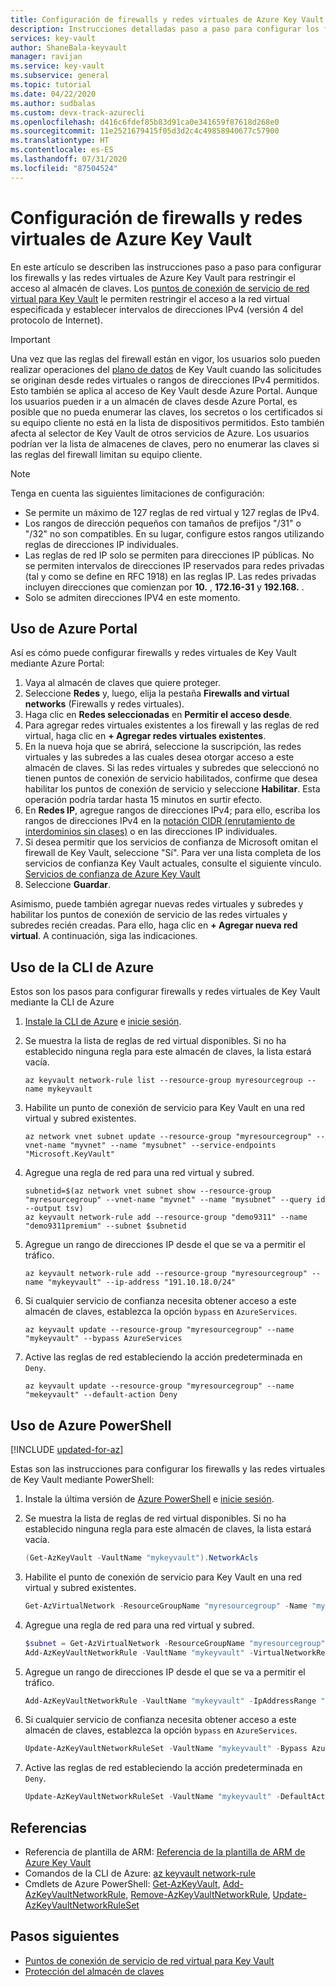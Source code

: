 ```yaml
---
title: Configuración de firewalls y redes virtuales de Azure Key Vault
description: Instrucciones detalladas paso a paso para configurar los firewalls y las redes virtuales de Azule Key Vault
services: key-vault
author: ShaneBala-keyvault
manager: ravijan
ms.service: key-vault
ms.subservice: general
ms.topic: tutorial
ms.date: 04/22/2020
ms.author: sudbalas
ms.custom: devx-track-azurecli
ms.openlocfilehash: d416c6fdef85b83d91ca0e341659f87618d268e0
ms.sourcegitcommit: 11e2521679415f05d3d2c4c49858940677c57900
ms.translationtype: HT
ms.contentlocale: es-ES
ms.lasthandoff: 07/31/2020
ms.locfileid: "87504524"
---
```

# <a name="configure-azure-key-vault-firewalls-and-virtual-networks"></a>Configuración de firewalls y redes virtuales de Azure Key Vault

En este artículo se describen las instrucciones paso a paso para configurar los firewalls y las redes virtuales de Azure Key Vault para restringir el acceso al almacén de claves. Los [puntos de conexión de servicio de red virtual para Key Vault](overview-vnet-service-endpoints.md) le permiten restringir el acceso a la red virtual especificada y establecer intervalos de direcciones IPv4 (versión 4 del protocolo de Internet).

> [!IMPORTANT]
> Una vez que las reglas del firewall están en vigor, los usuarios solo pueden realizar operaciones del [plano de datos](secure-your-key-vault.md#data-plane-access-control) de Key Vault cuando las solicitudes se originan desde redes virtuales o rangos de direcciones IPv4 permitidos. Esto también se aplica al acceso de Key Vault desde Azure Portal. Aunque los usuarios pueden ir a un almacén de claves desde Azure Portal, es posible que no pueda enumerar las claves, los secretos o los certificados si su equipo cliente no está en la lista de dispositivos permitidos. Esto también afecta al selector de Key Vault de otros servicios de Azure. Los usuarios podrían ver la lista de almacenes de claves, pero no enumerar las claves si las reglas del firewall limitan su equipo cliente.

> [!NOTE]
> Tenga en cuenta las siguientes limitaciones de configuración:
> * Se permite un máximo de 127 reglas de red virtual y 127 reglas de IPv4. 
> * Los rangos de dirección pequeños con tamaños de prefijos "/31" o "/32" no son compatibles. En su lugar, configure estos rangos utilizando reglas de direcciones IP individuales.
> * Las reglas de red IP solo se permiten para direcciones IP públicas. No se permiten intervalos de direcciones IP reservados para redes privadas (tal y como se define en RFC 1918) en las reglas IP. Las redes privadas incluyen direcciones que comienzan por **10.** , **172.16-31** y **192.168.** . 
> * Solo se admiten direcciones IPV4 en este momento.

## <a name="use-the-azure-portal"></a>Uso de Azure Portal

Así es cómo puede configurar firewalls y redes virtuales de Key Vault mediante Azure Portal:

1. Vaya al almacén de claves que quiere proteger.
2. Seleccione **Redes** y, luego, elija la pestaña **Firewalls and virtual networks** (Firewalls y redes virtuales).
3. Haga clic en **Redes seleccionadas** en **Permitir el acceso desde**.
4. Para agregar redes virtuales existentes a los firewall y las reglas de red virtual, haga clic en **+ Agregar redes virtuales existentes**.
5. En la nueva hoja que se abrirá, seleccione la suscripción, las redes virtuales y las subredes a las cuales desea otorgar acceso a este almacén de claves. Si las redes virtuales y subredes que seleccionó no tienen puntos de conexión de servicio habilitados, confirme que desea habilitar los puntos de conexión de servicio y seleccione **Habilitar**. Esta operación podría tardar hasta 15 minutos en surtir efecto.
6. En **Redes IP**, agregue rangos de direcciones IPv4; para ello, escriba los rangos de direcciones IPv4 en la [notación CIDR (enrutamiento de interdominios sin clases)](https://tools.ietf.org/html/rfc4632) o en las direcciones IP individuales.
7. Si desea permitir que los servicios de confianza de Microsoft omitan el firewall de Key Vault, seleccione "Sí". Para ver una lista completa de los servicios de confianza Key Vault actuales, consulte el siguiente vínculo. [Servicios de confianza de Azure Key Vault](https://docs.microsoft.com/azure/key-vault/general/overview-vnet-service-endpoints#trusted-services)
7. Seleccione **Guardar**.

Asimismo, puede también agregar nuevas redes virtuales y subredes y habilitar los puntos de conexión de servicio de las redes virtuales y subredes recién creadas. Para ello, haga clic en **+ Agregar nueva red virtual**. A continuación, siga las indicaciones.

## <a name="use-the-azure-cli"></a>Uso de la CLI de Azure 

Estos son los pasos para configurar firewalls y redes virtuales de Key Vault mediante la CLI de Azure

1. [Instale la CLI de Azure](https://docs.microsoft.com/cli/azure/install-azure-cli) e [inicie sesión](https://docs.microsoft.com/cli/azure/authenticate-azure-cli).

2. Se muestra la lista de reglas de red virtual disponibles. Si no ha establecido ninguna regla para este almacén de claves, la lista estará vacía.
   ```azurecli
   az keyvault network-rule list --resource-group myresourcegroup --name mykeyvault
   ```

3. Habilite un punto de conexión de servicio para Key Vault en una red virtual y subred existentes.
   ```azurecli
   az network vnet subnet update --resource-group "myresourcegroup" --vnet-name "myvnet" --name "mysubnet" --service-endpoints "Microsoft.KeyVault"
   ```

4. Agregue una regla de red para una red virtual y subred.
   ```azurecli
   subnetid=$(az network vnet subnet show --resource-group "myresourcegroup" --vnet-name "myvnet" --name "mysubnet" --query id --output tsv)
   az keyvault network-rule add --resource-group "demo9311" --name "demo9311premium" --subnet $subnetid
   ```

5. Agregue un rango de direcciones IP desde el que se va a permitir el tráfico.
   ```azurecli
   az keyvault network-rule add --resource-group "myresourcegroup" --name "mykeyvault" --ip-address "191.10.18.0/24"
   ```

6. Si cualquier servicio de confianza necesita obtener acceso a este almacén de claves, establezca la opción `bypass` en `AzureServices`.
   ```azurecli
   az keyvault update --resource-group "myresourcegroup" --name "mykeyvault" --bypass AzureServices
   ```

7. Active las reglas de red estableciendo la acción predeterminada en `Deny`.
   ```azurecli
   az keyvault update --resource-group "myresourcegroup" --name "mekeyvault" --default-action Deny
   ```

## <a name="use-azure-powershell"></a>Uso de Azure PowerShell

[!INCLUDE [updated-for-az](../../../includes/updated-for-az.md)]

Estas son las instrucciones para configurar los firewalls y las redes virtuales de Key Vault mediante PowerShell:

1. Instale la última versión de [Azure PowerShell](https://docs.microsoft.com/powershell/azure/install-az-ps) e [inicie sesión](https://docs.microsoft.com/powershell/azure/authenticate-azureps).

2. Se muestra la lista de reglas de red virtual disponibles. Si no ha establecido ninguna regla para este almacén de claves, la lista estará vacía.
   ```powershell
   (Get-AzKeyVault -VaultName "mykeyvault").NetworkAcls
   ```

3. Habilite el punto de conexión de servicio para Key Vault en una red virtual y subred existentes.
   ```powershell
   Get-AzVirtualNetwork -ResourceGroupName "myresourcegroup" -Name "myvnet" | Set-AzVirtualNetworkSubnetConfig -Name "mysubnet" -AddressPrefix "10.1.1.0/24" -ServiceEndpoint "Microsoft.KeyVault" | Set-AzVirtualNetwork
   ```

4. Agregue una regla de red para una red virtual y subred.
   ```powershell
   $subnet = Get-AzVirtualNetwork -ResourceGroupName "myresourcegroup" -Name "myvnet" | Get-AzVirtualNetworkSubnetConfig -Name "mysubnet"
   Add-AzKeyVaultNetworkRule -VaultName "mykeyvault" -VirtualNetworkResourceId $subnet.Id
   ```

5. Agregue un rango de direcciones IP desde el que se va a permitir el tráfico.
   ```powershell
   Add-AzKeyVaultNetworkRule -VaultName "mykeyvault" -IpAddressRange "16.17.18.0/24"
   ```

6. Si cualquier servicio de confianza necesita obtener acceso a este almacén de claves, establezca la opción `bypass` en `AzureServices`.
   ```powershell
   Update-AzKeyVaultNetworkRuleSet -VaultName "mykeyvault" -Bypass AzureServices
   ```

7. Active las reglas de red estableciendo la acción predeterminada en `Deny`.
   ```powershell
   Update-AzKeyVaultNetworkRuleSet -VaultName "mykeyvault" -DefaultAction Deny
   ```

## <a name="references"></a>Referencias
* Referencia de plantilla de ARM: [Referencia de la plantilla de ARM de Azure Key Vault](https://docs.microsoft.com/azure/templates/Microsoft.KeyVault/vaults)
* Comandos de la CLI de Azure: [az keyvault network-rule](https://docs.microsoft.com/cli/azure/keyvault/network-rule?view=azure-cli-latest)
* Cmdlets de Azure PowerShell: [Get-AzKeyVault](https://docs.microsoft.com/powershell/module/az.keyvault/get-azkeyvault), [Add-AzKeyVaultNetworkRule](https://docs.microsoft.com/powershell/module/az.KeyVault/Add-azKeyVaultNetworkRule), [Remove-AzKeyVaultNetworkRule](https://docs.microsoft.com/powershell/module/az.KeyVault/Remove-azKeyVaultNetworkRule), [Update-AzKeyVaultNetworkRuleSet](https://docs.microsoft.com/powershell/module/az.KeyVault/Update-azKeyVaultNetworkRuleSet)

## <a name="next-steps"></a>Pasos siguientes

* [Puntos de conexión de servicio de red virtual para Key Vault](overview-vnet-service-endpoints.md)
* [Protección del almacén de claves](secure-your-key-vault.md)
